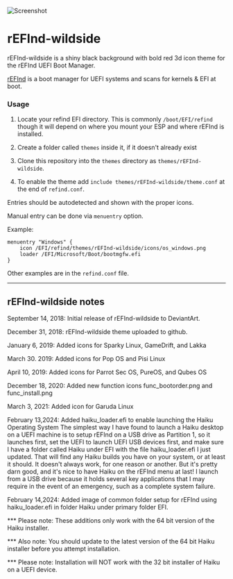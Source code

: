 ![Screenshot](https://i.imgur.com/6XsnJPp.png)

# rEFInd-wildside
rEFInd-wildside is a shiny black background with bold red 3d icon theme for the rEFInd UEFI Boot Manager.

[rEFInd](http://www.rodsbooks.com/refind/) is a boot manager for UEFI systems and scans for kernels & EFI at boot.

### Usage

 1. Locate your refind EFI directory. This is commonly `/boot/EFI/refind`
    though it will depend on where you mount your ESP and where rEFInd is
    installed.

 2. Create a folder called `themes` inside it, if it doesn't already exist

 3. Clone this repository into the `themes` directory as `themes/rEFInd-wildside`.

 4. To enable the theme add `include themes/rEFInd-wildside/theme.conf` at the end of
    `refind.conf`.
    
Entries should be autodetected and shown with the proper icons.

Manual entry can be done via `menuentry` option.

Example:

```
menuentry "Windows" {
	icon /EFI/refind/themes/rEFInd-wildside/icons/os_windows.png
	loader /EFI/Microsoft/Boot/bootmgfw.efi
}
```

Other examples are in the `refind.conf` file.

-------------------------------
rEFInd-wildside notes
-------------------------------

September 14, 2018: Initial release of rEFInd-wildside to DeviantArt.

December 31, 2018: rEFInd-wildside theme uploaded to github.

January 6, 2019: Added icons for Sparky Linux, GameDrift, and Lakka

March 30. 2019: Added icons for Pop OS and Pisi Linux

April 10, 2019: Added icons for Parrot Sec OS, PureOS, and Qubes OS

December 18, 2020: Added new function icons func_bootorder.png and func_install.png

March 3, 2021: Added icon for Garuda Linux

February 13,2024: Added haiku_loader.efi to enable launching the Haiku Operating System
The simplest way I have found to launch a Haiku desktop on a UEFI machine is to setup rEFInd on a USB drive as Partition 1, so it launches first, set the UEFI to launch UEFI USB devices first, and make sure I have a folder called Haiku under EFI with the file haiku_loader.efi I just updated. That will find any Haiku builds you have on your system, or at least it should. It doesn't always work, for one reason or another. But it's pretty darn good, and it's nice to have Haiku on the rEFInd menu at last! I launch from a USB drive because it holds several key applications that I may require in the event of an emergency, such as a complete system failure.

February 14,2024: Added image of common folder setup for rEFInd using haiku_loader.efi in folder Haiku under primary folder EFI.

*** Please note: These additions only work with the 64 bit version of the Haiku installer.

*** Also note: You should update to the latest version of the 64 bit Haiku installer before you attempt installation.

*** Please note: Installation will NOT work with the 32 bit installer of Haiku on a UEFI device.

